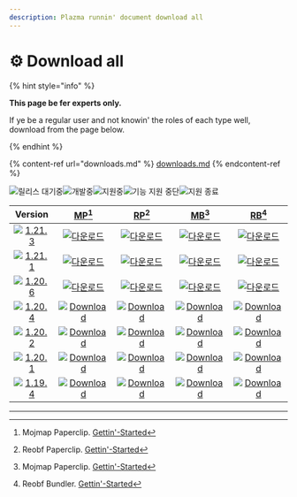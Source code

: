 ```yaml
---
description: Plazma runnin' document download all
---
```


# ⚙️ Download all

{% hint style="info" %}

**This page be fer experts only.**

If ye be a regular user and not knowin' the roles of each type well,
download from the page below.

{% endhint %}

{% content-ref url="downloads.md" %}
[downloads.md](downloads.md)
{% endcontent-ref %}

[wtr]: https://badge.plazmamc.org/0/Waitin%20for%20Release

![릴리스 대기중][wtr]![개발중](https://badge.plazmamc.org/1/개발중)![지원중](https://badge.plazmamc.org/2/지원중)![기능 지원 중단](https://badge.plazmamc.org/6/기능%20지원%20중단)![지원 종료](https://badge.plazmamc.org/4/지원%20종료)

|                                      Version                                      |                              [MP](#user-content-fn-1)[^1]                              |                              [RP](#user-content-fn-2)[^2]                              |                              [MB](#user-content-fn-3)[^3]                              |                              [RB](#user-content-fn-4)[^4]                              |
| :-------------------------------------------------------------------------------: | :------------------------------------------------------------------------------------: | :------------------------------------------------------------------------------------: | :------------------------------------------------------------------------------------: | :------------------------------------------------------------------------------------: |
| [![1.21.3](https://badge.plazmamc.org/1/1.21.3)](https://git.plazmamc.org/1.21.3) |     [![다운로드](https://badge.plazmamc.org/1/다운로드)](https://dl.plazmamc.org/1.21.3/0)     |     [![다운로드](https://badge.plazmamc.org/1/다운로드)](https://dl.plazmamc.org/1.21.3/1)     |     [![다운로드](https://badge.plazmamc.org/1/다운로드)](https://dl.plazmamc.org/1.21.3/2)     |     [![다운로드](https://badge.plazmamc.org/1/다운로드)](https://dl.plazmamc.org/1.21.3/3)     |
| [![1.21.1](https://badge.plazmamc.org/6/1.21.1)](https://git.plazmamc.org/1.21.1) |     [![다운로드](https://badge.plazmamc.org/1/다운로드)](https://dl.plazmamc.org/1.21.1/0)     |     [![다운로드](https://badge.plazmamc.org/1/다운로드)](https://dl.plazmamc.org/1.21.1/1)     |     [![다운로드](https://badge.plazmamc.org/1/다운로드)](https://dl.plazmamc.org/1.21.1/2)     |     [![다운로드](https://badge.plazmamc.org/1/다운로드)](https://dl.plazmamc.org/1.21.1/3)     |
| [![1.20.6](https://badge.plazmamc.org/2/1.20.6)](https://git.plazmamc.org/1.20.6) |     [![다운로드](https://badge.plazmamc.org/1/다운로드)](https://dl.plazmamc.org/1.20.6/0)     |     [![다운로드](https://badge.plazmamc.org/1/다운로드)](https://dl.plazmamc.org/1.20.6/1)     |     [![다운로드](https://badge.plazmamc.org/1/다운로드)](https://dl.plazmamc.org/1.20.6/2)     |     [![다운로드](https://badge.plazmamc.org/1/다운로드)](https://dl.plazmamc.org/1.20.6/3)     |
| [![1.20.4](https://badge.plazmamc.org/6/1.20.4)](https://git.plazmamc.org/1.20.4) | [![Download](https://badge.plazmamc.org/1/Download)](https://dl.plazmamc.org/1.20.4/0) | [![Download](https://badge.plazmamc.org/1/Download)](https://dl.plazmamc.org/1.20.4/1) | [![Download](https://badge.plazmamc.org/1/Download)](https://dl.plazmamc.org/1.20.4/2) | [![Download](https://badge.plazmamc.org/1/Download)](https://dl.plazmamc.org/1.20.4/3) |
| [![1.20.2](https://badge.plazmamc.org/4/1.20.2)](https://git.plazmamc.org/1.20.2) | [![Download](https://badge.plazmamc.org/1/Download)](https://dl.plazmamc.org/1.20.2/0) | [![Download](https://badge.plazmamc.org/1/Download)](https://dl.plazmamc.org/1.20.2/1) | [![Download](https://badge.plazmamc.org/1/Download)](https://dl.plazmamc.org/1.20.2/2) | [![Download](https://badge.plazmamc.org/1/Download)](https://dl.plazmamc.org/1.20.2/3) |
| [![1.20.1](https://badge.plazmamc.org/4/1.20.1)](https://git.plazmamc.org/1.20.1) | [![Download](https://badge.plazmamc.org/1/Download)](https://dl.plazmamc.org/1.20.1/0) | [![Download](https://badge.plazmamc.org/1/Download)](https://dl.plazmamc.org/1.20.1/1) | [![Download](https://badge.plazmamc.org/1/Download)](https://dl.plazmamc.org/1.20.1/2) | [![Download](https://badge.plazmamc.org/1/Download)](https://dl.plazmamc.org/1.20.1/3) |
| [![1.19.4](https://badge.plazmamc.org/4/1.19.4)](https://git.plazmamc.org/1.19.4) | [![Download](https://badge.plazmamc.org/1/Download)](https://dl.plazmamc.org/1.19.4/0) | [![Download](https://badge.plazmamc.org/1/Download)](https://dl.plazmamc.org/1.19.4/1) | [![Download](https://badge.plazmamc.org/1/Download)](https://dl.plazmamc.org/1.19.4/2) | [![Download](https://badge.plazmamc.org/1/Download)](https://dl.plazmamc.org/1.19.4/3) |

***

[^1]: Mojmap Paperclip. [Gettin'-Started](../administration/getting-started#id-2)

[^2]: Reobf Paperclip. [Gettin'-Started](../administration/getting-started#id-2)

[^3]: Mojmap Paperclip. [Gettin'-Started](../administration/getting-started#id-2)

[^4]: Reobf Bundler. [Gettin'-Started](../administration/getting-started#id-2)
